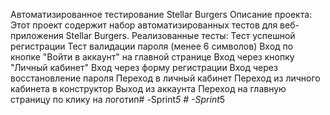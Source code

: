 Автоматизированное тестирование Stellar Burgers
Описание проекта:
Этот проект содержит набор автоматизированных тестов для веб-приложения Stellar Burgers.
Реализованные тесты:
Тест успешной регистрации
Тест валидации пароля (менее 6 символов)
Вход по кнопке "Войти в аккаунт" на главной странице
Вход через кнопку "Личный кабинет"
Вход через форму регистрации
Вход через восстановление пароля
Переход в личный кабинет
Переход из личного кабинета в конструктор
Выход из аккаунта
Переход на главную страницу по клику на логотип#   - S p r i n t _ 5  
 #   - S p r i n t _ 5  
 